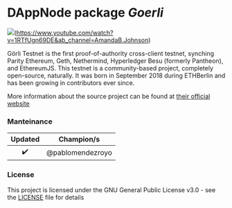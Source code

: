 <!-- :female_detective: Looking for a new champion -->

# DAppNode package _Goerli_

<!--DAppNode package logo (could be added with an hyperlink to a youtube video): -->

![](avatar-goerli-geth)(https://www.youtube.com/watch?v=1RTfUgn69DE&ab_channel=AmandaB.Johnson)

<!--Brief introduction about the source project (official project definition is an option): -->

Görli Testnet is the first proof-of-authority cross-client testnet, synching Parity Ethereum, Geth, Nethermind, Hyperledger Besu (formerly Pantheon), and EthereumJS. This testnet is a community-based project, completely open-source, naturally. It was born in September 2018 during ETHBerlin and has been growing in contributors ever since.

More information about the source project can be found at [their official website](https://goerli.net/)

### Manteinance

<!--Table with champion/s mantainers, versions and update status -->
<!--UPDATED: :x: OR :heavy_check_mark: -->

|      Updated       |    Champion/s    |
| :----------------: | :--------------: |
| :heavy_check_mark: | @pablomendezroyo |

### License

This project is licensed under the GNU General Public License v3.0 - see the [LICENSE](LICENSE) file for details
